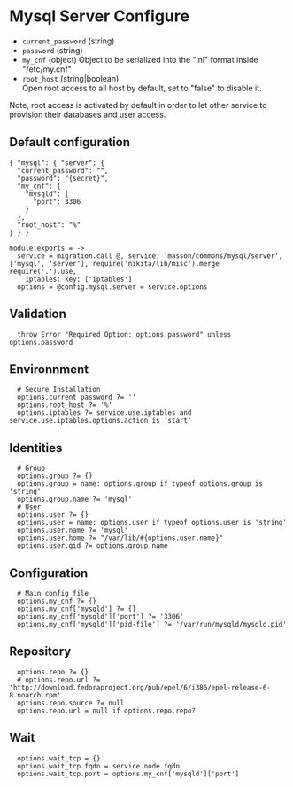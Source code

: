 
# Mysql Server Configure

*   `current_password` (string)
*   `password` (string)
*   `my_cnf` (object)
    Object to be serialized into the "ini" format inside "/etc/my.cnf"
*   `root_host` (string|boolean)   
    Open root access to all host by default, set to "false" to disable it.

Note, root access is activated by default in order to let other service to 
provision their databases and user access.

## Default configuration

```
{ "mysql": { "server": {
  "current_password": "",
  "password": "{secret}",
  "my_cnf": {
    "mysqld": {
      "port": 3306
    }
  },
  "root_host": "%"
} } }
```

    module.exports = ->
      service = migration.call @, service, 'masson/commons/mysql/server', ['mysql', 'server'], require('nikita/lib/misc').merge require('.').use,
        iptables: key: ['iptables']
      options = @config.mysql.server = service.options

## Validation

      throw Error "Required Option: options.password" unless options.password

## Environnment

      # Secure Installation
      options.current_password ?= ''
      options.root_host ?= '%'
      options.iptables ?= service.use.iptables and service.use.iptables.options.action is 'start'

## Identities

      # Group
      options.group ?= {}
      options.group = name: options.group if typeof options.group is 'string'
      options.group.name ?= 'mysql'
      # User
      options.user ?= {}
      options.user = name: options.user if typeof options.user is 'string'
      options.user.name ?= 'mysql'
      options.user.home ?= "/var/lib/#{options.user.name}"
      options.user.gid ?= options.group.name

## Configuration
      # Main config file
      options.my_cnf ?= {}
      options.my_cnf['mysqld'] ?= {}
      options.my_cnf['mysqld']['port'] ?= '3306'
      options.my_cnf['mysqld']['pid-file'] ?= '/var/run/mysqld/mysqld.pid'

## Repository

      options.repo ?= {}
      # options.repo.url ?= 'http://download.fedoraproject.org/pub/epel/6/i386/epel-release-6-8.noarch.rpm'
      options.repo.source ?= null
      options.repo.url = null if options.repo.repo?

## Wait

      options.wait_tcp = {}
      options.wait_tcp.fqdn = service.node.fqdn
      options.wait_tcp.port = options.my_cnf['mysqld']['port']
